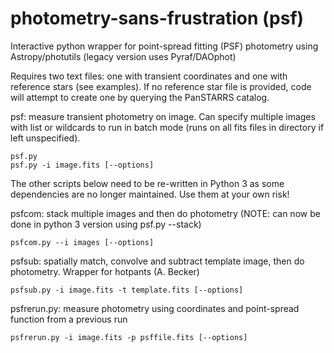 # photometry-sans-frustration (psf)

Interactive python wrapper for point-spread fitting (PSF) photometry using Astropy/photutils (legacy version uses Pyraf/DAOphot)

Requires two text files: one with transient coordinates and one with reference stars (see examples). If no reference star file is provided, code will attempt to create one by querying the PanSTARRS catalog.

psf:
measure transient photometry on image. Can specify multiple images with list or wildcards to run in batch mode (runs on all fits files in directory if left unspecified).

    psf.py
    psf.py -i image.fits [--options]

The other scripts below need to be re-written in Python 3 as some dependencies are no longer maintained. Use them at your own risk!

psfcom:
stack multiple images and then do photometry (NOTE: can now be done in python 3 version using psf.py --stack)

    psfcom.py --i images [--options]

psfsub:
spatially match, convolve and subtract template image, then do photometry. Wrapper for hotpants (A. Becker)

    psfsub.py -i image.fits -t template.fits [--options]

psfrerun.py:
measure photometry using coordinates and point-spread function from a previous run

    psfrerun.py -i image.fits -p psffile.fits [--options]
